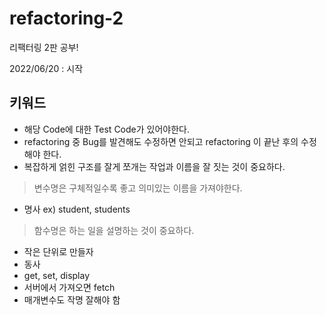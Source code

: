 # refactoring-2
리팩터링 2판 공부!

2022/06/20 : 시작

## 키워드
- 해당 Code에 대한 Test Code가 있어야한다.
- refactoring 중 Bug를 발견해도 수정하면 안되고 refactoring 이 끝난 후의 수정해야 한다.
- 복잡하게 얽힌 구조를 잘게 쪼개는 작업과 이름을 잘 짓는 것이 중요하다.

> 변수명은 구체적일수록 좋고 의미있는 이름을 가져야한다.
- 명사 ex) student, students
> 

> 함수명은 하는 일을 설명하는 것이 중요하다.
- 작은 단위로 만들자
- 동사
- get, set, display
- 서버에서 가져오면 fetch
- 매개변수도 작명 잘해야 함
>